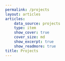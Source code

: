 ```yaml
---
permalink: /projects
layout: articles
articles:
    data_source: projects
    type: item
    show_cover: true
    cover_size: md
    show_excerpt: true
    show_readmore: true
title: Projects
---
```

